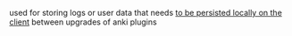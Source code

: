 used for storing logs or user data that needs [to be persisted locally on the client](https://addon-docs.ankiweb.net/addon-config.html) between upgrades of anki plugins